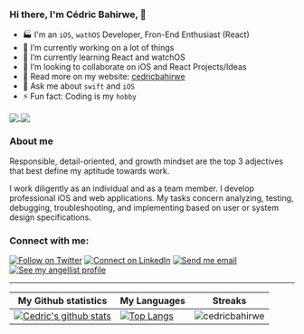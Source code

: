 ### Hi there, I'm Cédric Bahirwe, 👋


- 🏭 I'm an `iOS`, `wathOS` Developer, Fron-End Enthusiast (React)
- 🔭 I’m currently working on a lot of things
- 🌱 I’m currently learning React and watchOS
- 👯 I’m looking to collaborate on iOS and React Projects/Ideas
- 🔦 Read more on my website: [cedricbahirwe](https://cedricbahirwe.github.io)
- 💬 Ask me about `swift` and `iOS`
- ⚡ Fun fact: Coding is my `hobby`


<a href="https://github.com/cedricbahirwe/cedricbahirwe">
  <img align="center" src="https://github-readme-stats.vercel.app/api?username=cedricbahirwe&include_all_commits=true&count_private=true&show_icons=true&hide=stars" />
</a>
<!-- <a href="https://github.com/anuraghazra/convoychat">
  <img align="center" src="https://github-readme-stats.vercel.app/api/top-langs/?username=cedricbahirwe&layout=compact" />
</a> -->

<a href="https://github.com/cedricbahirwe/uikit-projects">
  <img align="center" src="https://github-readme-stats.vercel.app/api/wakatime?username=cedricbahirwe" />
</a>

<!-- <img border="0" width="45%" height="164" align="right" src="https://github-readme-stats.vercel.app/api/wakatime?username=cedricbahirwe" /> -->

### About me
Responsible, detail-oriented, and growth mindset are the top 3 adjectives that best define my aptitude towards work.

I work diligently as an individual and as a team member. I develop professional iOS and web applications. My tasks concern analyzing, testing, debugging, troubleshooting, and implementing based on user or system design specifications.

### Connect with me:

[![Follow on Twitter](https://img.shields.io/badge/--twitter?label=Twitter&logo=Twitter&style=social)](https://twitter.com/CBahirwe) [![Connect on LinkedIn](https://img.shields.io/badge/--linkedin?label=LinkedIn&logo=LinkedIn&style=social)](https://www.linkedin.com/in/cedricbahirwe) [![Send me email](https://img.shields.io/badge/--gmail?label=Gmail&logo=Gmail&style=social)](mailto:cedricaganzebahirwe@gmail.com) [![See my angellist profile](https://img.shields.io/badge/--angellist?label=AngelList&logo=AngelList&style=social)](https://angel.co/u/cedricbahirwe) 
___

|My Github statistics|My Languages|Streaks|
|-|-|-|
|[![Cedric's github stats](https://github-readme-stats.vercel.app/api?username=cedricbahirwe&show_icons=true&theme=dark&hide_title=true)](https://github.com/cedricbahirwe)|[![Top Langs](https://github-readme-stats.vercel.app/api/top-langs/?username=cedricbahirwe&show_icons=true&theme=dark&layout=compact&hide_title=true)](https://github.com/cedricbahirwe)|![cedricbahirwe](https://github-readme-streak-stats.herokuapp.com/?user=cedricbahirwe&theme=dark)
